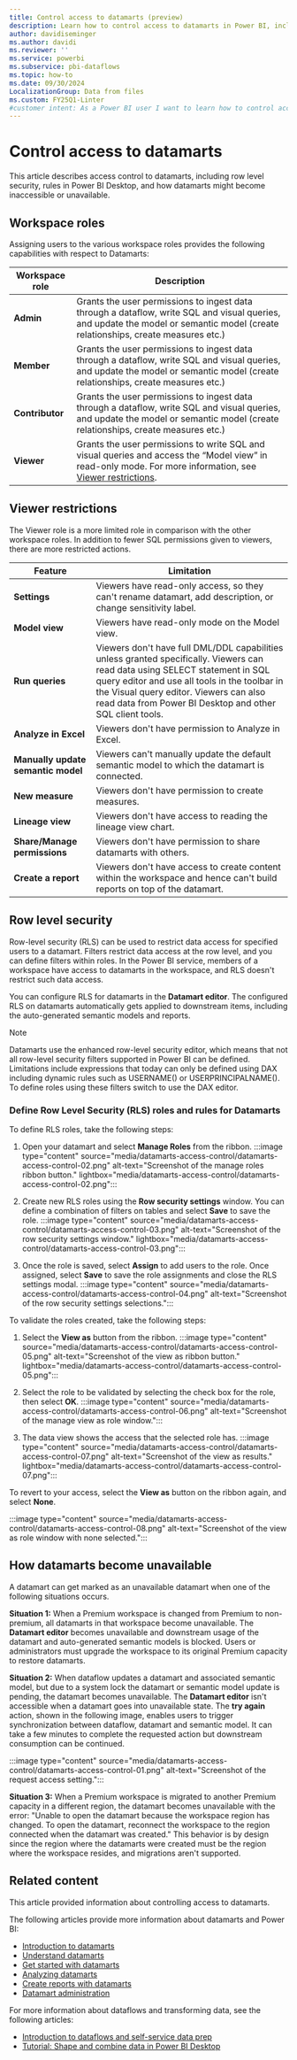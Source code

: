```yaml
---
title: Control access to datamarts (preview)
description: Learn how to control access to datamarts in Power BI, including setting workspace roles, viewer restrictions, and configuring row-level security.
author: davidiseminger
ms.author: davidi
ms.reviewer: ''
ms.service: powerbi
ms.subservice: pbi-dataflows
ms.topic: how-to
ms.date: 09/30/2024
LocalizationGroup: Data from files
ms.custom: FY25Q1-Linter
#customer intent: As a Power BI user I want to learn how to control access to datamarts.
---
```


# Control access to datamarts

This article describes access control to datamarts, including row level security, rules in Power BI Desktop, and how datamarts might become inaccessible or unavailable.

## Workspace roles

Assigning users to the various workspace roles provides the following capabilities with respect to Datamarts:

| Workspace role   |  Description |
|---|---|
|**Admin**|Grants the user permissions to ingest data through a dataflow, write SQL and visual queries, and update the model or semantic model (create relationships, create measures etc.)|
|**Member**|Grants the user permissions to ingest data through a dataflow,  write SQL and visual queries, and  update the model or semantic model (create relationships, create measures etc.)|
|**Contributor**|Grants the user permissions to ingest data through a dataflow, write SQL and visual queries, and update the model or semantic model (create relationships, create measures etc.) |
|**Viewer**|Grants the user permissions to write SQL and visual queries and access the “Model view” in read-only mode. For more information, see [Viewer restrictions](#viewer-restrictions).|

## Viewer restrictions

The Viewer role is a more limited role in comparison with the other workspace roles.  In addition to fewer SQL permissions given to viewers, there are more restricted actions.

| Feature | Limitation |
|---|---|
|**Settings**|Viewers have read-only access, so they can't rename datamart, add description, or change sensitivity label.|
|**Model view**|Viewers have read-only mode on the Model view.|
|**Run queries**|Viewers don't have full DML/DDL capabilities unless granted specifically. Viewers can read data using SELECT statement in SQL query editor and use all tools in the toolbar in the Visual query editor. Viewers can also read data from Power BI Desktop and other SQL client tools.|
|**Analyze in Excel**|Viewers don't have permission to Analyze in Excel.|
|**Manually update semantic model**|Viewers can't manually update the default semantic model to which the datamart is connected.|
|**New measure**|Viewers don't have permission to create measures.|
|**Lineage view**|Viewers don't have access to reading the lineage view chart.|
|**Share/Manage permissions**|Viewers don't have permission to share datamarts with others.|
|**Create a report**|Viewers don't have access to create content within the workspace and hence can't build reports on top of the datamart.|

## Row level security

Row-level security (RLS) can be used to restrict data access for specified users to a datamart. Filters restrict data access at the row level, and you can define filters within roles. In the Power BI service, members of a workspace have access to datamarts in the workspace, and RLS doesn't restrict such data access.

You can configure RLS for datamarts in the **Datamart editor**. The configured RLS on datamarts automatically gets applied to downstream items, including the auto-generated semantic models and reports.

> [!NOTE]
> Datamarts use the enhanced row-level security editor, which means that not all row-level security filters supported in Power BI can be defined. Limitations include expressions that today can only be defined using DAX including dynamic rules such as USERNAME() or USERPRINCIPALNAME(). To define roles using these filters switch to use the DAX editor.

### Define Row Level Security (RLS) roles and rules for Datamarts

To define RLS roles, take the following steps:

1. Open your datamart and select **Manage Roles** from the ribbon.
    :::image type="content" source="media/datamarts-access-control/datamarts-access-control-02.png" alt-text="Screenshot of the manage roles ribbon button." lightbox="media/datamarts-access-control/datamarts-access-control-02.png":::

2. Create new RLS roles using the **Row security settings** window. You can define a combination of filters on tables and select **Save** to save the role.
    :::image type="content" source="media/datamarts-access-control/datamarts-access-control-03.png" alt-text="Screenshot of the row security settings window." lightbox="media/datamarts-access-control/datamarts-access-control-03.png":::

3. Once the role is saved, select **Assign** to add users to the role. Once assigned, select **Save** to save the role assignments and close the RLS settings modal.
    :::image type="content" source="media/datamarts-access-control/datamarts-access-control-04.png" alt-text="Screenshot of the row security settings selections.":::

To validate the roles created, take the following steps:

1. Select the **View as** button from the ribbon.
    :::image type="content" source="media/datamarts-access-control/datamarts-access-control-05.png" alt-text="Screenshot of the view as ribbon button." lightbox="media/datamarts-access-control/datamarts-access-control-05.png":::

2. Select the role to be validated by selecting the check box for the role, then select **OK**.
    :::image type="content" source="media/datamarts-access-control/datamarts-access-control-06.png" alt-text="Screenshot of the manage view as role window.":::

3. The data view shows the access that the selected role has.
    :::image type="content" source="media/datamarts-access-control/datamarts-access-control-07.png" alt-text="Screenshot of the view as results." lightbox="media/datamarts-access-control/datamarts-access-control-07.png":::

To revert to your access, select the **View as** button on the ribbon again, and select **None**.

:::image type="content" source="media/datamarts-access-control/datamarts-access-control-08.png" alt-text="Screenshot of the view as role window with none selected.":::

## How datamarts become unavailable

A datamart can get marked as an unavailable datamart when one of the following situations occurs.

**Situation 1:** When a Premium workspace is changed from Premium to non-premium, all datamarts in that workspace become unavailable. The **Datamart editor** becomes unavailable and downstream usage of the datamart and auto-generated semantic models is blocked. Users or administrators must upgrade the workspace to its original Premium capacity to restore datamarts.

**Situation 2:** When dataflow updates a datamart and associated semantic model, but due to a system lock the datamart or semantic model update is pending, the datamart becomes unavailable. The **Datamart editor** isn't accessible when a datamart goes into unavailable state. The **try again** action, shown in the following image, enables users to trigger synchronization between dataflow, datamart and semantic model. It can take a few minutes to complete the requested action but downstream consumption can be continued.

:::image type="content" source="media/datamarts-access-control/datamarts-access-control-01.png" alt-text="Screenshot of the request access setting.":::

**Situation 3:** When a Premium workspace is migrated to another Premium capacity in a different region, the datamart becomes unavailable with the error: "Unable to open the datamart because the workspace region has changed. To open the datamart, reconnect the workspace to the region connected when the datamart was created." This behavior is by design since the region where the datamarts were created must be the region where the workspace resides, and migrations aren't supported.

## Related content

This article provided information about controlling access to datamarts.

The following articles provide more information about datamarts and Power BI:

* [Introduction to datamarts](datamarts-overview.md)
* [Understand datamarts](datamarts-understand.md)
* [Get started with datamarts](datamarts-get-started.md)
* [Analyzing datamarts](datamarts-analyze.md)
* [Create reports with datamarts](datamarts-create-reports.md)
* [Datamart administration](datamarts-administration.md)

For more information about dataflows and transforming data, see the following articles:

* [Introduction to dataflows and self-service data prep](../dataflows/dataflows-introduction-self-service.md)
* [Tutorial: Shape and combine data in Power BI Desktop](../../connect-data/desktop-shape-and-combine-data.md)
